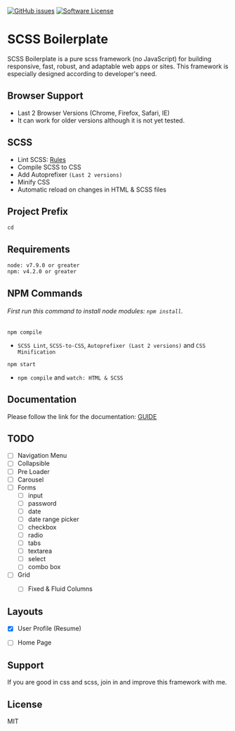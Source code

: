 [![GitHub issues](https://img.shields.io/github/issues/imransilvake/SCSS-Boilerplate.svg)](https://github.com/imransilvake/SCSS-Boilerplate/issues)
[![Software License](https://img.shields.io/badge/license-MIT-blue.svg)](LICENSE)


# SCSS Boilerplate
SCSS Boilerplate is a pure scss framework (no JavaScript) for building responsive, fast, robust, and adaptable web apps or sites. This framework is especially designed according to developer's need.


## Browser Support
 - Last 2 Browser Versions (Chrome, Firefox, Safari, IE)
 - It can work for older versions although it is not yet tested.


## SCSS
  - Lint SCSS: [Rules](https://stylelint.io/user-guide/rules/)
  - Compile SCSS to CSS
  - Add Autoprefixer `(Last 2 versions)`
  - Minify CSS
  - Automatic reload on changes in HTML & SCSS files
  

## Project Prefix
`cd`


## Requirements
```
node: v7.9.0 or greater
npm: v4.2.0 or greater
```


## NPM Commands

###### First run this command to install node modules: `npm install`.
`npm compile`
  - `SCSS Lint`, `SCSS-to-CSS`, `Autoprefixer (Last 2 versions)` and `CSS Minification`

`npm start`
  - `npm compile` and `watch: HTML & SCSS`


## Documentation
Please follow the link for the documentation: [GUIDE](documentation/guide.md)


## TODO
- [ ] Navigation Menu
- [ ] Collapsible
- [ ] Pre Loader
- [ ] Carousel
- [ ] Forms
  - [ ] input
  - [ ] password
  - [ ] date
  - [ ] date range picker
  - [ ] checkbox
  - [ ] radio
  - [ ] tabs
  - [ ] textarea
  - [ ] select
  - [ ] combo box
- [ ] Grid
  - [ ] Fixed & Fluid Columns


## Layouts
- [X] User Profile (Resume)
- [ ] Home Page


## Support
If you are good in css and scss, join in and improve this framework with me.


## License
MIT
